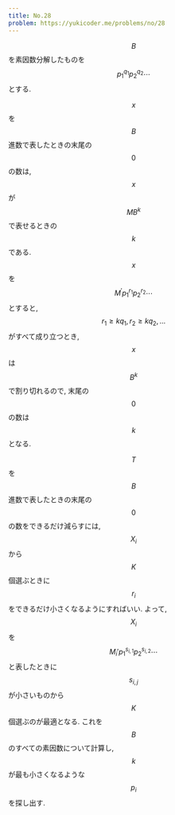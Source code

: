 ```yaml
---
title: No.28
problem: https://yukicoder.me/problems/no/28
---
```

$$ B $$ を素因数分解したものを $$ p_1^{q_1} p_2^{q_2} \cdots $$ とする.

$$ x $$ を $$ B $$ 進数で表したときの末尾の $$ 0 $$ の数は, $$ x $$ が $$ M B^k $$ で表せるときの $$ k $$ である. $$ x $$ を $$ M^{\prime} p_1^{r_1} p_2^{r_2} \cdots $$ とすると, $$ r_1 \geq kq_1, r_2 \geq kq_2, \dots $$ がすべて成り立つとき, $$ x $$ は $$ B^k $$ で割り切れるので, 末尾の $$ 0 $$ の数は $$ k $$ となる.

$$ T $$ を $$ B $$ 進数で表したときの末尾の $$ 0 $$ の数をできるだけ減らすには, $$ X_i $$ から $$ K $$ 個選ぶときに $$ r_i $$ をできるだけ小さくなるようにすればいい. よって, $$ X_i $$ を $$ M_i' p_1^{s_{i,1}} p_2^{s_{i,2}} \cdots $$ と表したときに $$ s_{i,j} $$ が小さいものから $$ K $$ 個選ぶのが最適となる. これを $$ B $$ のすべての素因数について計算し, $$ k $$ が最も小さくなるような $$ p_i $$ を探し出す.
